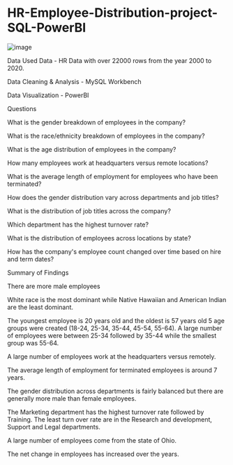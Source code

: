 # HR-Employee-Distribution-project-SQL-PowerBI
![image](https://github.com/Dhanush-2000/HR-Employee-Distribution-project-SQL-PowerBI/assets/145687965/dbc369d4-27cc-4deb-9286-7dcda979cfc5)

Data Used
Data - HR Data with over 22000 rows from the year 2000 to 2020.

Data Cleaning & Analysis - MySQL Workbench

Data Visualization - PowerBI

Questions

What is the gender breakdown of employees in the company?

What is the race/ethnicity breakdown of employees in the company?

What is the age distribution of employees in the company?

How many employees work at headquarters versus remote locations?

What is the average length of employment for employees who have been terminated?

How does the gender distribution vary across departments and job titles?

What is the distribution of job titles across the company?

Which department has the highest turnover rate?

What is the distribution of employees across locations by state?

How has the company's employee count changed over time based on hire and term dates?

Summary of Findings

There are more male employees

White race is the most dominant while Native Hawaiian and American Indian are the least dominant.

The youngest employee is 20 years old and the oldest is 57 years old
5 age groups were created (18-24, 25-34, 35-44, 45-54, 55-64). A large number of employees were between 25-34 followed by 35-44 while the smallest group was 55-64.

A large number of employees work at the headquarters versus remotely.

The average length of employment for terminated employees is around 7 years.

The gender distribution across departments is fairly balanced but there are generally more male than female employees.

The Marketing department has the highest turnover rate followed by Training. The least turn over rate are in the Research and development, Support and Legal departments.

A large number of employees come from the state of Ohio.

The net change in employees has increased over the years.
